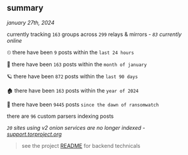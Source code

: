 
## summary
_january 27th, 2024_

currently tracking `163` groups across `299` relays & mirrors - _`83` currently online_

⏲ there have been `9` posts within the `last 24 hours`

🦈 there have been `163` posts within the `month of january`

🪐 there have been `872` posts within the `last 90 days`

🏚 there have been `163` posts within the `year of 2024`

🦕 there have been `9445` posts `since the dawn of ransomwatch`

there are `96` custom parsers indexing posts

_`20` sites using v2 onion services are no longer indexed - [support.torproject.org](https://support.torproject.org/onionservices/v2-deprecation/)_

> see the project [README](https://github.com/joshhighet/ransomwatch#ransomwatch--) for backend technicals
